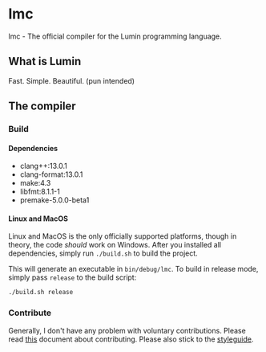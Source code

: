 # lmc
lmc - The official compiler for the Lumin programming language.

## What is Lumin
Fast. Simple. Beautiful. (pun intended)

## The compiler
### Build
#### Dependencies
- clang++:13.0.1
- clang-format:13.0.1
- make:4.3
- libfmt:8.1.1-1
- premake-5.0.0-beta1

#### Linux and MacOS
Linux and MacOS is the only officially supported platforms, though in theory, the code *should* work on Windows.
After you installed all dependencies, simply run `./build.sh` to build the project.

This will generate an executable in `bin/debug/lmc`.
To build in release mode, simply pass `release` to the build script:
```bash
./build.sh release
```

### Contribute
Generally, I don't have any problem with voluntary contributions. Please read [this](contribute.md) document about contributing.
Please also stick to the [styleguide](styleguide.md).

